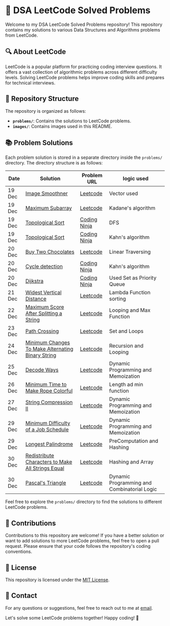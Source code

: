 # 🚀 DSA LeetCode Solved Problems

Welcome to my DSA LeetCode Solved Problems repository! This repository contains my solutions to various Data Structures and Algorithms problems from LeetCode.

## 🔍 About LeetCode

LeetCode is a popular platform for practicing coding interview questions. It offers a vast collection of algorithmic problems across different difficulty levels. Solving LeetCode problems helps improve coding skills and prepares for technical interviews.

## 📁 Repository Structure

The repository is organized as follows:

- **`problems/`**: Contains the solutions to LeetCode problems.
- **`images/`**: Contains images used in this README.

## 📚 Problem Solutions

Each problem solution is stored in a separate directory inside the `problems/` directory. The directory structure is as follows:

| Date   | Solution                                                                                                             | Problem URL                                                                                                                                                                                                                             | logic used         |
| ------ | -------------------------------------------------------------------------------------------------------------------- | --------------------------------------------------------------------------------------------------------------------------------------------------------------------------------------------------------------------------------------- | ------------------ |
| 19 Dec | [Image Smoothner](./day03/Image%20smoothner.cpp)       | [Leetcode ](https://leetcode.com/problems/image-smoother)                                                                                                                                                                               | Vector used        |
| 19 Dec | [ Maximum Subarray ](./day03/Kadane's%20algorithm.cpp) | [Leetcode ](https://leetcode.com/problems/maximum-subarray/)                                                                                                                                                                            | Kadane's algorithm |
| 19 Dec | [ Topological Sort ](./day03/Topological%20sort%20dfs.cpp)                                                         | [Coding Ninja](https://www.codingninjas.com/studio/problems/topological-sort_982938?topList=love-babbar-dsa-sheet-problems&leftPanelTab=0&utm_source=youtube&utm_medium=affiliate&utm_campaign=Lovebabbar&leftPanelTabValue=SUBMISSION) | DFS                |
| 19 Dec | [ Topological Sort ](./day03/Topological%20sort%20Kahn's%20algo.cpp)                                               | [Coding Ninja](https://www.codingninjas.com/studio/problems/topological-sort_982938?topList=love-babbar-dsa-sheet-problems&leftPanelTab=0&utm_source=youtube&utm_medium=affiliate&utm_campaign=Lovebabbar&leftPanelTabValue=SUBMISSION) | Kahn's algorithm   |
| 20 Dec | [ Buy Two Chocolates ](./day04/BuyChoco.cpp)                                                                          | [Leetcode](https://leetcode.com/problems/buy-two-chocolates/)                                                                                                                                                                           | Linear Traversing  |
| 20 Dec | [ Cycle detection ](./day04/Cycledetection.cpp)                                                                       | [Coding Ninja](https://www.codingninjas.com/studio/problems/detect-cycle-in-a-directed-graph_1062626?leftPanelTab=0&utm_source=youtube&utm_medium=affiliate&utm_campaign=Lovebabbar&leftPanelTabValue=SUBMISSION)                           | Kahn's algorithm   |
| 20 Dec | [ Dijkstra ](./day04/Dijkastra.cpp)                                                                       | [Coding Ninja](https://www.codingninjas.com/studio/problems/dijkstra-s-shortest-path_920469?leftPanelTab=0&utm_source=youtube&utm_medium=affiliate&utm_campaign=Lovebabbar&leftPanelTabValue=SUBMISSION)                           | Used Set as Priority Queue  |
| 21 Dec | [ Widest Vertical Distance ](./day05/Widestverticaldistance.cpp)                                                                          | [Leetcode](https://leetcode.com/problems/widest-vertical-area-between-two-points-containing-no-points/)      | Lambda Function sorting        
| 22 Dec | [ Maximum Score After Splitting a String ](./day06/Maximum%20Score%20After%20Splitting%20a%20String.cpp)                                                                          | [Leetcode](https://leetcode.com/problems/maximum-score-after-splitting-a-string/)      | Looping and Max Function 
| 23 Dec | [ Path Crossing ](./day07/Path%20Crossing.cpp) | [Leetcode](https://leetcode.com/problems/path-crossing/)      | Set and Loops |
| 24 Dec | [ Minimum Changes To Make Alternating Binary String ](./day08/Minimum%20Changes%20To%20Make%20Alternating%20Binary%20String.cpp)     | [Leetcode](https://leetcode.com/problems/minimum-changes-to-make-alternating-binary-string/description/) | Recursion and Looping 
| 25 Dec | [ Decode Ways ](./day09/Decode%20Ways.cpp)                                                                          | [Leetcode](https://leetcode.com/problems/decode-ways/description/)      | Dynamic Programming and Memoization  
| 26 Dec | [ Minimum Time to Make Rope Colorful ](./day010/Minimum%20Time%20to%20Make%20Rope%20Colorful.cpp)                                                                          | [Leetcode](https://leetcode.com/problems/minimum-time-to-make-rope-colorful/description/)      | Length ad min function    
| 27 Dec | [ String Compression II ](./day011/String%20Compression%20II.cpp)                                                                          | [Leetcode](https://leetcode.com/problems/string-compression-ii/description/)      | Dynamic Programming and Memoization  
| 29 Dec | [ Minimum Difficulty of a Job Schedule ](./day012/Minimum%20Difficulty%20of%20a%20Job%20Schedule.cpp)                                                                          | [Leetcode](https://leetcode.com/problems/minimum-difficulty-of-a-job-schedule/description/?envType=daily-question&envId=2023-12-29)      | Dynamic Programming and Memoization  
| 29 Dec | [ Longest Palindrome ](./day012/Longest%20Palindrome.cpp)                                                                          | [Leetcode](https://leetcode.com/problems/longest-palindrome/description/)      | PreComputation and Hashing
| 30 Dec | [ Redistribute Characters to Make All Strings Equal ](./day013/Redistribute%20Characters%20to%20Make%20All%20Strings%20Equal.cpp)                                                                          | [Leetcode](https://leetcode.com/problems/redistribute-characters-to-make-all-strings-equal/?envType=daily-question&envId=2023-12-30)      | Hashing and Array
| 30 Dec | [ Pascal's Triangle](./day013/Pascal's%20Triangle.cpp)                                                                          | [Leetcode](https://leetcode.com/problems/pascals-triangle/description/?envType=daily-question&envId=2023-12-30)      | Dynamic Programming and Combinatorial Logic

Feel free to explore the `problems/` directory to find the solutions to different LeetCode problems.

## 🤝 Contributions

Contributions to this repository are welcome! If you have a better solution or want to add solutions to more LeetCode problems, feel free to open a pull request. Please ensure that your code follows the repository's coding conventions.

## 📜 License

This repository is licensed under the [MIT License](LICENSE).

## 📧 Contact

For any questions or suggestions, feel free to reach out to me at [email](mailto:arorasam2109@gmail.com).

Let's solve some LeetCode problems together! Happy coding! 🎉
